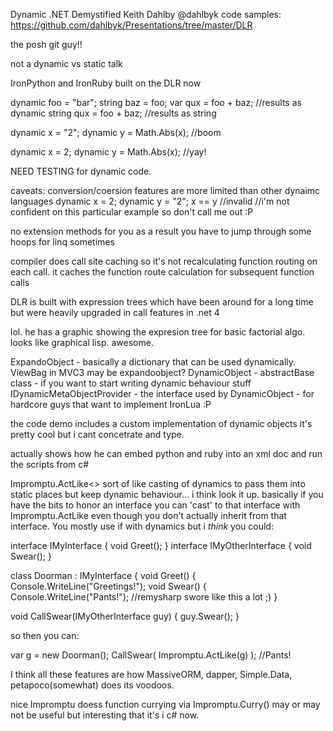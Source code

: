 Dynamic .NET Demystified
Keith Dahlby
@dahlbyk
code samples: https://github.com/dahlbyk/Presentations/tree/master/DLR

the posh git guy!!

not a dynamic vs static talk

IronPython and IronRuby built on the DLR now

dynamic foo = "bar";
string baz = foo;
var qux = foo + baz; //results as dynamic
string qux = foo + baz; //results as string

dynamic x = "2";
dynamic y = Math.Abs(x); //boom

dynamic x = 2;
dynamic y = Math.Abs(x); //yay!

NEED TESTING for dynamic code.

caveats:
conversion/coersion features are more limited than other dynaimc languages
dynamic x = 2;
dynamic y = "2";
x == y //invalid
//i'm not confident on this particular example so don't call me out :P

no extension methods for you
as a result you have to jump through some hoops for linq sometimes

compiler does call site caching so it's not recalculating function routing on each call. it caches the function route calculation for subsequent function calls

DLR is built with expression trees which have been around for a long time but were heavily upgraded in call features in .net 4

lol. he has a graphic showing the expresion tree for basic factorial algo. looks like graphical lisp. awesome.

ExpandoObject - basically a dictionary that can be used dynamically. ViewBag in MVC3 may be expandoobject?
DynamicObject
	- abstractBase class
	- if you want to start writing dynamic behaviour stuff
IDynamicMetaObjectProvider
	- the interface used by DynamicObject
	- for hardcore guys that want to implement IronLua :P



the code demo includes a custom implementation of dynamic objects
it's pretty cool but i cant concetrate and type.

actually shows how he can embed python and ruby into an xml doc and run the scripts from c#

Impromptu.ActLike<>
sort of like casting of dynamics to pass them into static places but keep dynamic behaviour... i think
look it up. basically if you have the bits to honor an interface you can 'cast' to that interface with Impromptu.ActLike even though you don't actually inherit from that interface. You mostly use if with dynamics but i _think_ you could:


interface IMyInterface {
	void Greet();
	}
interface IMyOtherInterface {
	void Swear();
	}

class Doorman : IMyInterface
{
	void Greet() { Console.WriteLine("Greetings!");
	void Swear() { Console.WriteLine("Pants!"); //remysharp swore like this a lot ;)
}

void CallSwear(IMyOtherInterface guy)
{
	guy.Swear();
}

so then you can:

var g = new Doorman();
CallSwear( Impromptu.ActLike<IMyOtherInterface>(g) ); //Pants!


I think all these features are how MassiveORM, dapper, Simple.Data, petapoco(somewhat)  does its voodoos.


nice Impromptu doess function currying via Impromptu.Curry()
may or may not be useful but interesting that it's i c# now.
